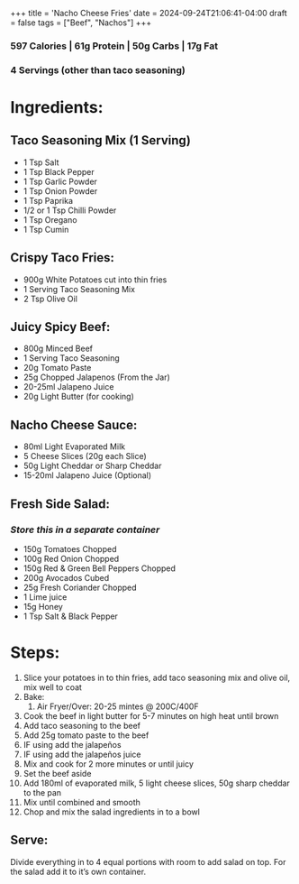 +++
title = 'Nacho Cheese Fries'
date = 2024-09-24T21:06:41-04:00
draft = false
tags = ["Beef", "Nachos"]
+++

### 597 Calories | 61g Protein | 50g Carbs | 17g Fat
### 4 Servings (other than taco seasoning)

# Ingredients: 
## Taco Seasoning Mix (1 Serving)
- 1 Tsp Salt
- 1 Tsp Black Pepper
- 1 Tsp Garlic Powder
- 1 Tsp Onion Powder
- 1 Tsp Paprika
- 1/2 or 1 Tsp Chilli Powder
- 1 Tsp Oregano
- 1 Tsp Cumin

## Crispy Taco Fries:
- 900g White Potatoes cut into thin fries
- 1 Serving Taco Seasoning Mix
- 2 Tsp Olive Oil

## Juicy Spicy Beef:
- 800g Minced Beef
- 1 Serving Taco Seasoning
- 20g Tomato Paste
- 25g Chopped Jalapenos (From the Jar)
- 20-25ml Jalapeno Juice
- 20g Light Butter (for cooking)

## Nacho Cheese Sauce:
- 80ml Light Evaporated Milk
- 5 Cheese Slices (20g each Slice)
- 50g Light Cheddar or Sharp Cheddar
- 15-20ml Jalapeno Juice (Optional)

## Fresh Side Salad:
### _Store this in a separate container_
- 150g Tomatoes Chopped
- 100g Red Onion Chopped
- 150g Red & Green Bell Peppers Chopped
- 200g Avocados Cubed
- 25g Fresh Coriander Chopped
- 1 Lime juice
- 15g Honey
- 1 Tsp Salt & Black Pepper

# Steps:
1. Slice your potatoes in to thin fries, add taco seasoning mix and olive oil, mix well to coat
2. Bake:
    1. Air Fryer/Over: 20-25 mintes @ 200C/400F
3. Cook the beef in light butter for 5-7 minutes on high heat until brown
4. Add taco seasoning to the beef
5. Add 25g tomato paste to the beef
6. IF using add the jalapeños
7. IF using add the jalapeños juice
8. Mix and cook for 2 more minutes or until juicy
9. Set the beef aside
10. Add 180ml of evaporated milk, 5 light cheese slices, 50g sharp cheddar to the pan
11. Mix until combined and smooth
12. Chop and mix the salad ingredients in to a bowl

## Serve:
Divide everything in to 4 equal portions with room to add salad on top.
For the salad add it to it’s own container.
